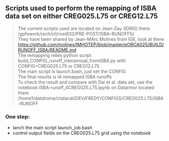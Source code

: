 ## Scripts used to perform the remapping of ISBA data set on either CREG025.L75 or CREG12.L75 <br>
>
> The current scripts used are located on Jean-Zay (IDRIS) there /gpfswork/rech/cli/rost832/PRE-POST/ISBA-RUNOFFS/ <br>
> They have been shared by Jean-MArc Molines from IGE, look at there https://github.com/molines/IMHOTEP/blob/master/eORCA025/BUILD/RUNOFF_ISBA/README.md <br>
> The remapping relies python script build_CONFIG_runoff_interannual_fromISBA.py with CONFIG=CREG025.L75 or CREG12.L75<br> 
> The main script is launch.bash, just set the CONFIG <br>
> The final results is IA remapped ISBA runoffs <br> 
> To check the result and compare with Dai et al. data set, use the notebook ISBA-runoff_4CREG025.L75.ipynb on Datarmor located there /home1/datahome/ctalandi/DEV/FREDY/CONFIGS/CREG025.L75/ISBA-RUNOFF <br>

### One step:
- lanch the main script launch_job.bash
- control output fields on the CREG025.L75 grid using the notebook
